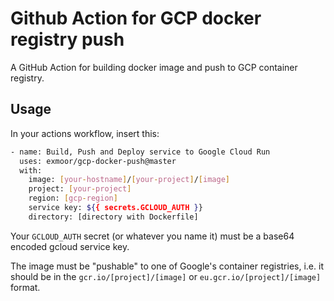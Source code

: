 # Github Action for GCP docker registry push

A GitHub Action for building docker image and push to GCP container registry.

## Usage

In your actions workflow, insert this:

```bash
- name: Build, Push and Deploy service to Google Cloud Run
  uses: exmoor/gcp-docker-push@master
  with:
    image: [your-hostname]/[your-project]/[image]
    project: [your-project]
    region: [gcp-region]
    service key: ${{ secrets.GCLOUD_AUTH }}
    directory: [directory with Dockerfile]
```

Your `GCLOUD_AUTH` secret (or whatever you name it) must be a base64 encoded
gcloud service key.

The image must be "pushable" to one of Google's container registries, i.e. it
should be in the `gcr.io/[project]/[image]` or `eu.gcr.io/[project]/[image]`
format.
